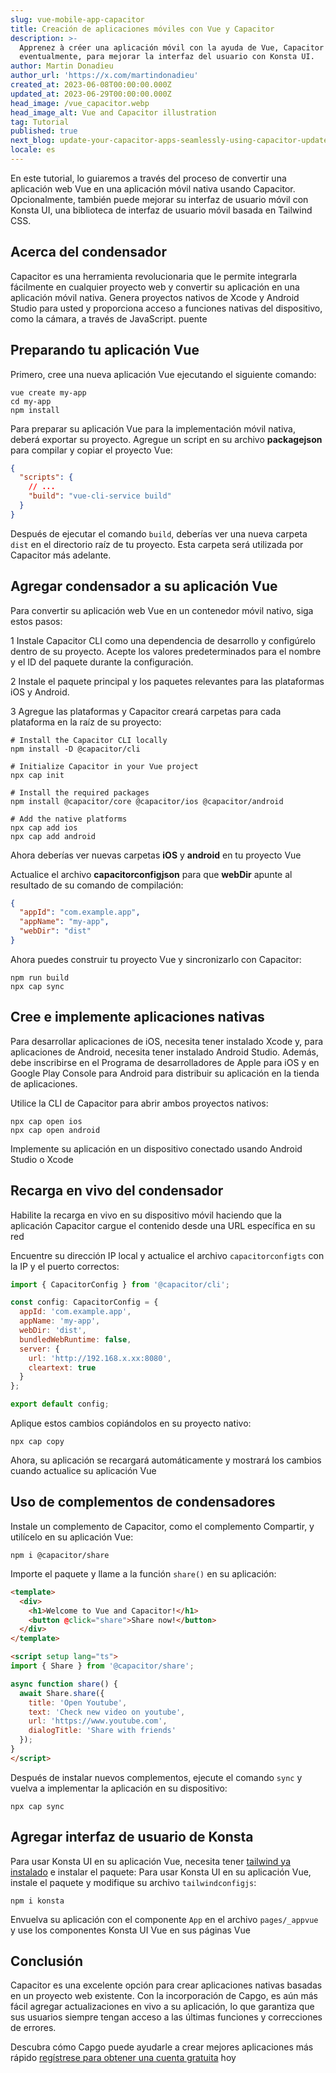 ```yaml
---
slug: vue-mobile-app-capacitor
title: Creación de aplicaciones móviles con Vue y Capacitor
description: >-
  Apprenez à créer una aplicación móvil con la ayuda de Vue, Capacitor y,
  eventualmente, para mejorar la interfaz del usuario con Konsta UI.
author: Martin Donadieu
author_url: 'https://x.com/martindonadieu'
created_at: 2023-06-08T00:00:00.000Z
updated_at: 2023-06-29T00:00:00.000Z
head_image: /vue_capacitor.webp
head_image_alt: Vue and Capacitor illustration
tag: Tutorial
published: true
next_blog: update-your-capacitor-apps-seamlessly-using-capacitor-updater
locale: es
---
```


En este tutorial, lo guiaremos a través del proceso de convertir una aplicación web Vue en una aplicación móvil nativa usando Capacitor. Opcionalmente, también puede mejorar su interfaz de usuario móvil con Konsta UI, una biblioteca de interfaz de usuario móvil basada en Tailwind CSS.

## Acerca del condensador

Capacitor es una herramienta revolucionaria que le permite integrarla fácilmente en cualquier proyecto web y convertir su aplicación en una aplicación móvil nativa. Genera proyectos nativos de Xcode y Android Studio para usted y proporciona acceso a funciones nativas del dispositivo, como la cámara, a través de JavaScript. puente

## Preparando tu aplicación Vue

Primero, cree una nueva aplicación Vue ejecutando el siguiente comando:

```shell
vue create my-app
cd my-app
npm install
```

Para preparar su aplicación Vue para la implementación móvil nativa, deberá exportar su proyecto. Agregue un script en su archivo **packagejson** para compilar y copiar el proyecto Vue:

```json
{
  "scripts": {
    // ...
    "build": "vue-cli-service build"
  }
}
```

Después de ejecutar el comando `build`, deberías ver una nueva carpeta `dist` en el directorio raíz de tu proyecto. Esta carpeta será utilizada por Capacitor más adelante.

## Agregar condensador a su aplicación Vue

Para convertir su aplicación web Vue en un contenedor móvil nativo, siga estos pasos:

1 Instale Capacitor CLI como una dependencia de desarrollo y configúrelo dentro de su proyecto. Acepte los valores predeterminados para el nombre y el ID del paquete durante la configuración.

2 Instale el paquete principal y los paquetes relevantes para las plataformas iOS y Android.

3 Agregue las plataformas y Capacitor creará carpetas para cada plataforma en la raíz de su proyecto:

```shell
# Install the Capacitor CLI locally
npm install -D @capacitor/cli

# Initialize Capacitor in your Vue project
npx cap init

# Install the required packages
npm install @capacitor/core @capacitor/ios @capacitor/android

# Add the native platforms
npx cap add ios
npx cap add android
```

Ahora deberías ver nuevas carpetas **iOS** y **android** en tu proyecto Vue

Actualice el archivo **capacitorconfigjson** para que **webDir** apunte al resultado de su comando de compilación:

```json
{
  "appId": "com.example.app",
  "appName": "my-app",
  "webDir": "dist"
}
```

Ahora puedes construir tu proyecto Vue y sincronizarlo con Capacitor:

```shell
npm run build
npx cap sync
```

## Cree e implemente aplicaciones nativas

Para desarrollar aplicaciones de iOS, necesita tener instalado Xcode y, para aplicaciones de Android, necesita tener instalado Android Studio. Además, debe inscribirse en el Programa de desarrolladores de Apple para iOS y en Google Play Console para Android para distribuir su aplicación en la tienda de aplicaciones.

Utilice la CLI de Capacitor para abrir ambos proyectos nativos:

```shell
npx cap open ios
npx cap open android
```

Implemente su aplicación en un dispositivo conectado usando Android Studio o Xcode

## Recarga en vivo del condensador

Habilite la recarga en vivo en su dispositivo móvil haciendo que la aplicación Capacitor cargue el contenido desde una URL específica en su red

Encuentre su dirección IP local y actualice el archivo `capacitorconfigts` con la IP y el puerto correctos:

```javascript
import { CapacitorConfig } from '@capacitor/cli';

const config: CapacitorConfig = {
  appId: 'com.example.app',
  appName: 'my-app',
  webDir: 'dist',
  bundledWebRuntime: false,
  server: {
    url: 'http://192.168.x.xx:8080',
    cleartext: true
  }
};

export default config;
```

Aplique estos cambios copiándolos en su proyecto nativo:

```shell
npx cap copy
```

Ahora, su aplicación se recargará automáticamente y mostrará los cambios cuando actualice su aplicación Vue

## Uso de complementos de condensadores

Instale un complemento de Capacitor, como el complemento Compartir, y utilícelo en su aplicación Vue:

```shell
npm i @capacitor/share
```

Importe el paquete y llame a la función `share()` en su aplicación:

```html
<template>
  <div>
    <h1>Welcome to Vue and Capacitor!</h1>
    <button @click="share">Share now!</button>
  </div>
</template>

<script setup lang="ts">
import { Share } from '@capacitor/share';

async function share() {
  await Share.share({
    title: 'Open Youtube',
    text: 'Check new video on youtube',
    url: 'https://www.youtube.com',
    dialogTitle: 'Share with friends'
  });
}
</script>
```

Después de instalar nuevos complementos, ejecute el comando `sync` y vuelva a implementar la aplicación en su dispositivo:

```
npx cap sync
```

## Agregar interfaz de usuario de Konsta

Para usar Konsta UI en su aplicación Vue, necesita tener [tailwind ya instalado](https://tailwindcsscom/docs/guides/vite/#vue) e instalar el paquete:
Para usar Konsta UI en su aplicación Vue, instale el paquete y modifique su archivo `tailwindconfigjs`:

```shell
npm i konsta
```

Envuelva su aplicación con el componente `App` en el archivo `pages/_appvue` y use los componentes Konsta UI Vue en sus páginas Vue

## Conclusión

Capacitor es una excelente opción para crear aplicaciones nativas basadas en un proyecto web existente. Con la incorporación de Capgo, es aún más fácil agregar actualizaciones en vivo a su aplicación, lo que garantiza que sus usuarios siempre tengan acceso a las últimas funciones y correcciones de errores.

Descubra cómo Capgo puede ayudarle a crear mejores aplicaciones más rápido [regístrese para obtener una cuenta gratuita](/regístrese/) hoy